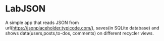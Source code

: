 # LabJSON
A simple app that reads JSON from url(https://jsonplaceholder.typicode.com/), saves(in SQLite database) and shows data(users,posts,to-dos, comments) on different recycler views. 
